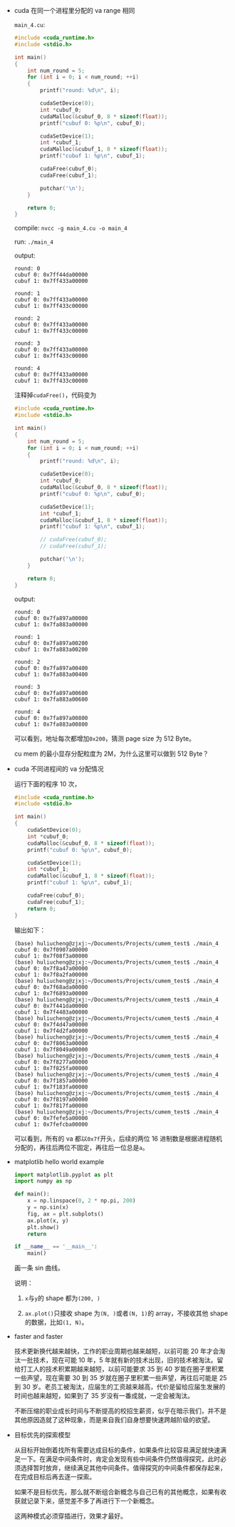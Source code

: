 * cuda 在同一个进程里分配的 va range 相同

    `main_4.cu`:

    ```cpp
    #include <cuda_runtime.h>
    #include <stdio.h>

    int main()
    {
        int num_round = 5;
        for (int i = 0; i < num_round; ++i)
        {
            printf("round: %d\n", i);

            cudaSetDevice(0);
            int *cubuf_0;
            cudaMalloc(&cubuf_0, 8 * sizeof(float));
            printf("cubuf 0: %p\n", cubuf_0);

            cudaSetDevice(1);
            int *cubuf_1;
            cudaMalloc(&cubuf_1, 8 * sizeof(float));
            printf("cubuf 1: %p\n", cubuf_1);

            cudaFree(cubuf_0);
            cudaFree(cubuf_1);

            putchar('\n');
        }

        return 0;
    }
    ```

    compile: `nvcc -g main_4.cu -o main_4`

    run: `./main_4`

    output:

    ```
    round: 0
    cubuf 0: 0x7ff44da00000
    cubuf 1: 0x7ff433a00000

    round: 1
    cubuf 0: 0x7ff433a00000
    cubuf 1: 0x7ff433c00000

    round: 2
    cubuf 0: 0x7ff433a00000
    cubuf 1: 0x7ff433c00000

    round: 3
    cubuf 0: 0x7ff433a00000
    cubuf 1: 0x7ff433c00000

    round: 4
    cubuf 0: 0x7ff433a00000
    cubuf 1: 0x7ff433c00000
    ```

    注释掉`cudaFree()`，代码变为

    ```cpp
    #include <cuda_runtime.h>
    #include <stdio.h>

    int main()
    {
        int num_round = 5;
        for (int i = 0; i < num_round; ++i)
        {
            printf("round: %d\n", i);

            cudaSetDevice(0);
            int *cubuf_0;
            cudaMalloc(&cubuf_0, 8 * sizeof(float));
            printf("cubuf 0: %p\n", cubuf_0);

            cudaSetDevice(1);
            int *cubuf_1;
            cudaMalloc(&cubuf_1, 8 * sizeof(float));
            printf("cubuf 1: %p\n", cubuf_1);

            // cudaFree(cubuf_0);
            // cudaFree(cubuf_1);

            putchar('\n');
        }

        return 0;
    }
    ```

    output:

    ```
    round: 0
    cubuf 0: 0x7fa897a00000
    cubuf 1: 0x7fa883a00000

    round: 1
    cubuf 0: 0x7fa897a00200
    cubuf 1: 0x7fa883a00200

    round: 2
    cubuf 0: 0x7fa897a00400
    cubuf 1: 0x7fa883a00400

    round: 3
    cubuf 0: 0x7fa897a00600
    cubuf 1: 0x7fa883a00600

    round: 4
    cubuf 0: 0x7fa897a00800
    cubuf 1: 0x7fa883a00800
    ```

    可以看到，地址每次都增加`0x200`，猜测 page size 为 512 Byte。

    cu mem 的最小显存分配粒度为 2M，为什么这里可以做到 512 Byte？

* cuda 不同进程间的 va 分配情况

    运行下面的程序 10 次，

    ```cpp
    #include <cuda_runtime.h>
    #include <stdio.h>

    int main()
    {
        cudaSetDevice(0);
        int *cubuf_0;
        cudaMalloc(&cubuf_0, 8 * sizeof(float));
        printf("cubuf 0: %p\n", cubuf_0);

        cudaSetDevice(1);
        int *cubuf_1;
        cudaMalloc(&cubuf_1, 8 * sizeof(float));
        printf("cubuf 1: %p\n", cubuf_1);

        cudaFree(cubuf_0);
        cudaFree(cubuf_1);
        return 0;
    }
    ```

    输出如下：

    ```
    (base) huliucheng@zjxj:~/Documents/Projects/cumem_test$ ./main_4
    cubuf 0: 0x7f0907a00000
    cubuf 1: 0x7f08f3a00000
    (base) huliucheng@zjxj:~/Documents/Projects/cumem_test$ ./main_4
    cubuf 0: 0x7f8a47a00000
    cubuf 1: 0x7f8a2fa00000
    (base) huliucheng@zjxj:~/Documents/Projects/cumem_test$ ./main_4
    cubuf 0: 0x7f68ada00000
    cubuf 1: 0x7f6893a00000
    (base) huliucheng@zjxj:~/Documents/Projects/cumem_test$ ./main_4
    cubuf 0: 0x7f441da00000
    cubuf 1: 0x7f4403a00000
    (base) huliucheng@zjxj:~/Documents/Projects/cumem_test$ ./main_4
    cubuf 0: 0x7f4d47a00000
    cubuf 1: 0x7f4d2fa00000
    (base) huliucheng@zjxj:~/Documents/Projects/cumem_test$ ./main_4
    cubuf 0: 0x7f8063a00000
    cubuf 1: 0x7f8049a00000
    (base) huliucheng@zjxj:~/Documents/Projects/cumem_test$ ./main_4
    cubuf 0: 0x7f8277a00000
    cubuf 1: 0x7f825fa00000
    (base) huliucheng@zjxj:~/Documents/Projects/cumem_test$ ./main_4
    cubuf 0: 0x7f1857a00000
    cubuf 1: 0x7f183fa00000
    (base) huliucheng@zjxj:~/Documents/Projects/cumem_test$ ./main_4
    cubuf 0: 0x7f8197a00000
    cubuf 1: 0x7f817fa00000
    (base) huliucheng@zjxj:~/Documents/Projects/cumem_test$ ./main_4
    cubuf 0: 0x7fefe5a00000
    cubuf 1: 0x7fefcba00000
    ```

    可以看到，所有的 va 都以`0x7f`开头，后续的两位 16 进制数是根据进程随机分配的，再往后两位不固定，再往后一位总是`a`。

* matplotlib hello world example

    ```python
    import matplotlib.pyplot as plt
    import numpy as np

    def main():
        x = np.linspace(0, 2 * np.pi, 200)
        y = np.sin(x)
        fig, ax = plt.subplots()
        ax.plot(x, y)
        plt.show()
        return

    if __name__ == '__main__':
        main()
    ```

    画一条 sin 曲线。

    说明：

    1. `x`与`y`的 shape 都为`(200, )`

    2. `ax.plot()`只接收 shape 为`(N, )`或者`(N, 1)`的 array，不接收其他 shape 的数据，比如`(1, N)`。

* faster and faster

    技术更新换代越来越快，工作的职业周期也越来越短，以前可能 20 年才会淘汰一批技术，现在可能 10 年，5 年就有新的技术出现，旧的技术被淘汰。留给打工人的技术积累期越来越短，以前可能要求 35 到 40 岁能在圈子里积累一些声望，现在需要 30 到 35 岁就在圈子里积累一些声望，再往后可能是 25 到 30 岁。老员工被淘汰，应届生的工资越来越高，代价是留给应届生发展的时间也越来越短，如果到了 35 岁没有一番成就，一定会被淘汰。

    不断压缩的职业成长时间与不断提高的校招生薪资，似乎在暗示我们，并不是其他原因造就了这种现象，而是来自我们自身想要快速跨越阶级的欲望。

* 目标优先的探索模型

    从目标开始倒着找所有需要达成目标的条件，如果条件比较容易满足就快速满足一下。在满足中间条件时，肯定会发现有些中间条件仍然值得探究，此时必须选择暂时放弃，继续满足其他中间条件。值得探究的中间条件都保存起来，在完成目标后再去逐一探索。

    如果不是目标优先，那么就不断组合新概念与自己已有的其他概念，如果有收获就记录下来，感觉差不多了再进行下一个新概念。

    这两种模式必须穿插进行，效果才最好。